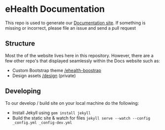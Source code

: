 # eHealth Documentation

This repo is used to generate our [Documentation site](http://docs.ehealthafrica.org). If something is missing or incorrect, please file an issue and send a pull request

## Structure

Most the of the website lives here in this repository. However, there are a few other repo's that displayed seamlessly within the Docs website such as:

- Custom Bootstrap theme [/ehealth-boostrap](https://github.com/eHealthAfrica/ehealth-bootstrap)
- Design assets [/design](https://github.com/eHealthAfrica/design) (private)

## Developing

To our develop / build site on your local machine do the following:

- Install Jekyll using `gem install jekyll`
- Build the static site & watch for files `jekyll serve --watch --config _config.yml _config-dev.yml`